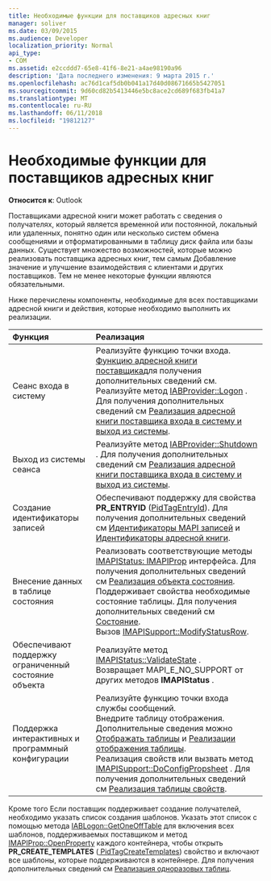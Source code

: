 ```yaml
---
title: Необходимые функции для поставщиков адресных книг
manager: soliver
ms.date: 03/09/2015
ms.audience: Developer
localization_priority: Normal
api_type:
- COM
ms.assetid: e2ccddd7-65e8-41f6-8e21-a4ae98190a96
description: 'Дата последнего изменения: 9 марта 2015 г.'
ms.openlocfilehash: ac76d1caf5db0b041a17d40d08671665b5427051
ms.sourcegitcommit: 9d60cd82b5413446e5bc8ace2cd689f683fb41a7
ms.translationtype: MT
ms.contentlocale: ru-RU
ms.lasthandoff: 06/11/2018
ms.locfileid: "19812127"
---
```

# <a name="required-features-for-address-book-providers"></a>Необходимые функции для поставщиков адресных книг

  
  
**Относится к**: Outlook 
  
Поставщиками адресной книги может работать с сведения о получателях, который является временной или постоянной, локальный или удаленных, понятно один или несколько систем обмена сообщениями и отформатированными в таблицу диск файла или базы данных. Существует множество возможностей, которые можно реализовать поставщика адресных книг, тем самым Добавление значение и улучшение взаимодействия с клиентами и других поставщиков. Тем не менее некоторые функции являются обязательными.
  
Ниже перечислены компоненты, необходимые для всех поставщиками адресной книги и действия, которые необходимо выполнить их реализации.
  
|**Функция**|**Реализация**|
|:-----|:-----|
|Сеанс входа в систему  <br/> | Реализуйте функцию точки входа. [Функцию адресной книги поставщика](implementing-an-address-book-provider-entry-point-function.md)для получения дополнительных сведений см.  <br/>  Реализуйте метод [IABProvider::Logon](iabprovider-logon.md) . Для получения дополнительных сведений см [Реализация адресной книги поставщика входа в систему и выход из системы](implementing-address-book-provider-logon-and-logoff.md).  <br/> |
|Выход из системы сеанса  <br/> |Реализуйте метод [IABProvider::Shutdown](iabprovider-shutdown.md) . Для получения дополнительных сведений см [Реализация адресной книги поставщика входа в систему и выход из системы](implementing-address-book-provider-logon-and-logoff.md).  <br/> |
|Создание идентификаторы записей  <br/> |Обеспечивают поддержку для свойства **PR_ENTRYID** ([PidTagEntryId](pidtagentryid-canonical-property.md)). Для получения дополнительных сведений см [Идентификаторы MAPI записей](mapi-entry-identifiers.md) и [Идентификаторы адресной книги](address-book-identifiers.md).  <br/> |
|Внесение данных в таблице состояния  <br/> | Реализовать соответствующие методы [IMAPIStatus: IMAPIProp](imapistatusimapiprop.md) интерфейса. Для получения дополнительных сведений см [Реализация объекта состояния](status-object-implementation.md).  <br/>  Поддерживает свойства необходимые состояние таблицы. Для получения дополнительных сведений см [Состояние](status-tables.md).  <br/>  Вызов [IMAPISupport::ModifyStatusRow](imapisupport-modifystatusrow.md).  <br/> |
|Обеспечивают поддержку ограниченный состояние объекта  <br/> | Реализуйте метод [IMAPIStatus::ValidateState](imapistatus-validatestate.md) .  <br/>  Возвращает MAPI_E_NO_SUPPORT от других методов **IMAPIStatus** .  <br/> |
|Поддержка интерактивных и программный конфигурации  <br/> | Реализуйте функцию точки входа службы сообщений.  <br/>  Внедрите таблицу отображения. Дополнительные сведения можно [Отображать таблицы](display-tables.md) и [Реализации отображения таблицы](display-table-implementation.md).  <br/>  Реализация свойств или вызвать метод [IMAPISupport::DoConfigPropsheet](imapisupport-doconfigpropsheet.md) . Для получения дополнительных сведений см [Реализация таблицы свойств](property-sheet-implementation.md).  <br/> |
   
Кроме того Если поставщик поддерживает создание получателей, необходимо указать список создания шаблонов. Указать этот список с помощью метода [IABLogon::GetOneOffTable](iablogon-getoneofftable.md) для включения всех шаблонов, поддерживаемых поставщиком и метод [IMAPIProp::OpenProperty](imapiprop-openproperty.md) каждого контейнера, чтобы открыть **PR_CREATE_TEMPLATES** ([ PidTagCreateTemplates](pidtagcreatetemplates-canonical-property.md)) свойство и включают все шаблоны, которые поддерживаются в контейнере. Для получения дополнительных сведений см [Реализация одноразовых таблиц](implementing-one-off-tables.md).
  


